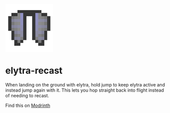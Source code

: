 ![Icon](fabric/src/main/resources/assets/elytra-recast/icon.png)

# elytra-recast
When landing on the ground with elytra, hold jump to keep elytra active and instead jump again with it. This lets you hop straight back into flight instead of needing to recast.

Find this on [Modrinth](https://modrinth.com/mod/elytra-recast)
